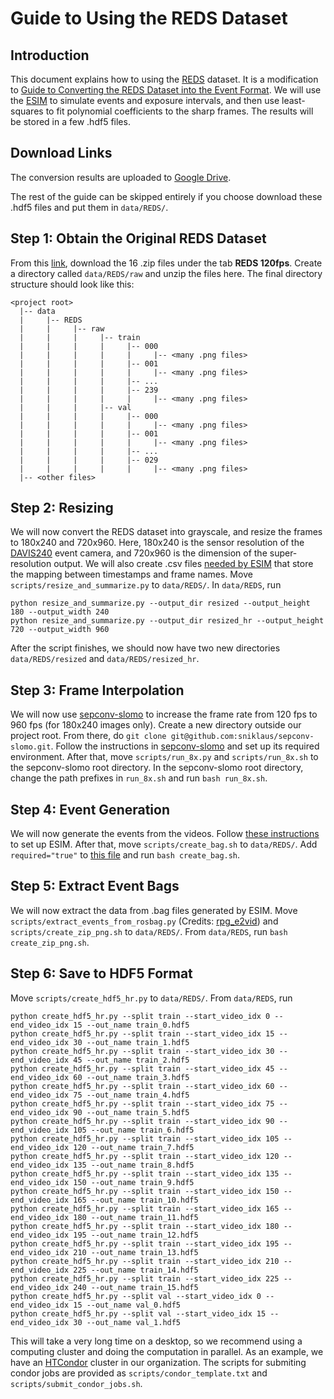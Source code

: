 # Guide to Using the REDS Dataset

## Introduction
This document explains how to using the [REDS](https://seungjunnah.github.io/Datasets/reds.html) dataset. It is a modification to [Guide to Converting the REDS Dataset into the Event Format](https://github.com/chensong1995/E-CIR/blob/main/REDS_Dataset.md). We will use the [ESIM](https://github.com/uzh-rpg/rpg_esim) to simulate events and exposure intervals, and then use least-squares to fit polynomial coefficients to the sharp frames. The results will be stored in a few .hdf5 files.

## Download Links
The conversion results are uploaded to [Google Drive](https://drive.google.com/drive/folders/1FVUPc3_iKA69wljhj41kIl2o7oxPg9xR).

The rest of the guide can be skipped entirely if you choose download these .hdf5 files and put them in `data/REDS/`.

## Step 1: Obtain the Original REDS Dataset
From this [link](https://seungjunnah.github.io/Datasets/reds.html), download the 16 .zip files under the tab **REDS 120fps**. Create a directory called `data/REDS/raw` and unzip the files here. The final directory structure should look like this:
```
<project root>
  |-- data
  |     |-- REDS
  |     |     |-- raw
  |     |     |     |-- train
  |     |     |     |     |-- 000
  |     |     |     |     |     |-- <many .png files>
  |     |     |     |     |-- 001
  |     |     |     |     |     |-- <many .png files>
  |     |     |     |     |-- ...
  |     |     |     |     |-- 239
  |     |     |     |     |     |-- <many .png files>
  |     |     |     |-- val
  |     |     |     |     |-- 000
  |     |     |     |     |     |-- <many .png files>
  |     |     |     |     |-- 001
  |     |     |     |     |     |-- <many .png files>
  |     |     |     |     |-- ...
  |     |     |     |     |-- 029
  |     |     |     |     |     |-- <many .png files>
  |-- <other files>
```

## Step 2: Resizing
We will now convert the REDS dataset into grayscale, and resize the frames to 180x240 and 720x960. Here, 180x240 is the sensor resolution of the [DAVIS240](https://inivation.com/wp-content/uploads/2019/08/DAVIS240.pdf) event camera, and 720x960 is the dimension of the super-resolution output. We will also create .csv files [needed by ESIM](https://github.com/uzh-rpg/rpg_esim/wiki/Simulating-events-from-a-video) that store the mapping between timestamps and frame names. Move `scripts/resize_and_summarize.py` to `data/REDS/`. In `data/REDS`, run
```
python resize_and_summarize.py --output_dir resized --output_height 180 --output_width 240
python resize_and_summarize.py --output_dir resized_hr --output_height 720 --output_width 960
```
After the script finishes, we should now have two new directories `data/REDS/resized` and `data/REDS/resized_hr`.

## Step 3: Frame Interpolation
We will now use [sepconv-slomo](https://github.com/sniklaus/sepconv-slomo) to increase the frame rate from 120 fps to 960 fps (for 180x240 images only). Create a new directory outside our project root. From there, do `git clone git@github.com:sniklaus/sepconv-slomo.git`. Follow the instructions in [sepconv-slomo](https://github.com/sniklaus/sepconv-slomo) and set up its required environment. After that, move `scripts/run_8x.py` and `scripts/run_8x.sh` to the sepconv-slomo root directory. In the sepconv-slomo root directory, change the path prefixes in `run_8x.sh` and run `bash run_8x.sh`.

## Step 4: Event Generation
We will now generate the events from the videos. Follow [these instructions](https://github.com/uzh-rpg/rpg_esim/wiki/Installation) to set up ESIM. After that, move `scripts/create_bag.sh` to `data/REDS/`. Add `required="true"` to [this file](https://github.com/uzh-rpg/rpg_esim/blob/master/event_camera_simulator/esim_ros/launch/esim.launch) and run `bash create_bag.sh`.

## Step 5: Extract Event Bags
We will now extract the data from .bag files generated by ESIM. Move `scripts/extract_events_from_rosbag.py` (Credits: [rpg_e2vid](https://github.com/uzh-rpg/rpg_e2vid/blob/master/scripts/extract_events_from_rosbag.py)) and `scripts/create_zip_png.sh` to `data/REDS/`. From `data/REDS`, run `bash create_zip_png.sh`.

## Step 6: Save to HDF5 Format
Move `scripts/create_hdf5_hr.py` to `data/REDS/`. From `data/REDS`, run 
```
python create_hdf5_hr.py --split train --start_video_idx 0 --end_video_idx 15 --out_name train_0.hdf5
python create_hdf5_hr.py --split train --start_video_idx 15 --end_video_idx 30 --out_name train_1.hdf5
python create_hdf5_hr.py --split train --start_video_idx 30 --end_video_idx 45 --out_name train_2.hdf5
python create_hdf5_hr.py --split train --start_video_idx 45 --end_video_idx 60 --out_name train_3.hdf5
python create_hdf5_hr.py --split train --start_video_idx 60 --end_video_idx 75 --out_name train_4.hdf5
python create_hdf5_hr.py --split train --start_video_idx 75 --end_video_idx 90 --out_name train_5.hdf5
python create_hdf5_hr.py --split train --start_video_idx 90 --end_video_idx 105 --out_name train_6.hdf5
python create_hdf5_hr.py --split train --start_video_idx 105 --end_video_idx 120 --out_name train_7.hdf5
python create_hdf5_hr.py --split train --start_video_idx 120 --end_video_idx 135 --out_name train_8.hdf5
python create_hdf5_hr.py --split train --start_video_idx 135 --end_video_idx 150 --out_name train_9.hdf5
python create_hdf5_hr.py --split train --start_video_idx 150 --end_video_idx 165 --out_name train_10.hdf5
python create_hdf5_hr.py --split train --start_video_idx 165 --end_video_idx 180 --out_name train_11.hdf5
python create_hdf5_hr.py --split train --start_video_idx 180 --end_video_idx 195 --out_name train_12.hdf5
python create_hdf5_hr.py --split train --start_video_idx 195 --end_video_idx 210 --out_name train_13.hdf5
python create_hdf5_hr.py --split train --start_video_idx 210 --end_video_idx 225 --out_name train_14.hdf5
python create_hdf5_hr.py --split train --start_video_idx 225 --end_video_idx 240 --out_name train_15.hdf5
python create_hdf5_hr.py --split val --start_video_idx 0 --end_video_idx 15 --out_name val_0.hdf5
python create_hdf5_hr.py --split val --start_video_idx 15 --end_video_idx 30 --out_name val_1.hdf5
```
This will take a very long time on a desktop, so we recommend using a computing cluster and doing the computation in parallel. As an example, we have an [HTCondor](https://en.wikipedia.org/wiki/HTCondor) cluster in our organization. The scripts for submiting condor jobs are provided as `scripts/condor_template.txt` and `scripts/submit_condor_jobs.sh`.
